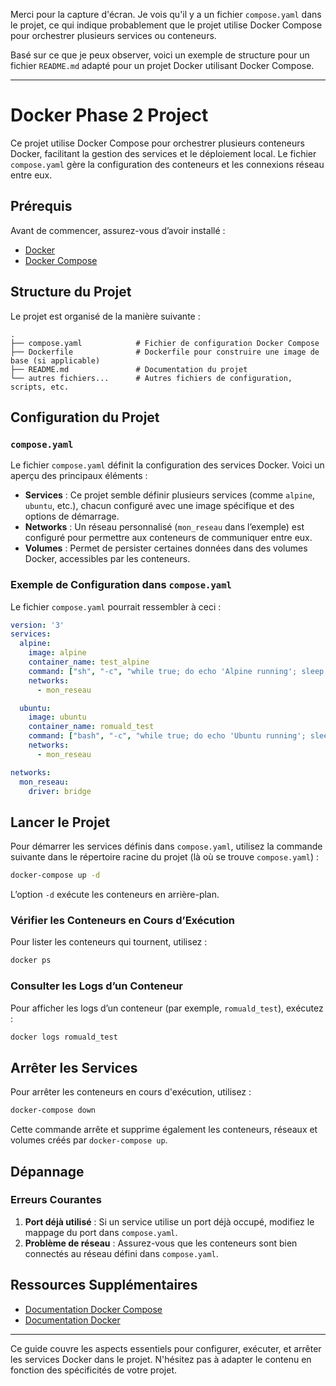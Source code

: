 Merci pour la capture d'écran. Je vois qu'il y a un fichier `compose.yaml` dans le projet, ce qui indique probablement que le projet utilise Docker Compose pour orchestrer plusieurs services ou conteneurs.

Basé sur ce que je peux observer, voici un exemple de structure pour un fichier `README.md` adapté pour un projet Docker utilisant Docker Compose.

---

# Docker Phase 2 Project

Ce projet utilise Docker Compose pour orchestrer plusieurs conteneurs Docker, facilitant la gestion des services et le déploiement local. Le fichier `compose.yaml` gère la configuration des conteneurs et les connexions réseau entre eux.

## Prérequis

Avant de commencer, assurez-vous d’avoir installé :

- [Docker](https://www.docker.com/products/docker-desktop)
- [Docker Compose](https://docs.docker.com/compose/)

## Structure du Projet

Le projet est organisé de la manière suivante :

```plaintext
.
├── compose.yaml            # Fichier de configuration Docker Compose
├── Dockerfile              # Dockerfile pour construire une image de base (si applicable)
├── README.md               # Documentation du projet
└── autres fichiers...      # Autres fichiers de configuration, scripts, etc.
```

## Configuration du Projet

### `compose.yaml`

Le fichier `compose.yaml` définit la configuration des services Docker. Voici un aperçu des principaux éléments :

- **Services** : Ce projet semble définir plusieurs services (comme `alpine`, `ubuntu`, etc.), chacun configuré avec une image spécifique et des options de démarrage.
- **Networks** : Un réseau personnalisé (`mon_reseau` dans l’exemple) est configuré pour permettre aux conteneurs de communiquer entre eux.
- **Volumes** : Permet de persister certaines données dans des volumes Docker, accessibles par les conteneurs.

### Exemple de Configuration dans `compose.yaml`

Le fichier `compose.yaml` pourrait ressembler à ceci :

```yaml
version: '3'
services:
  alpine:
    image: alpine
    container_name: test_alpine
    command: ["sh", "-c", "while true; do echo 'Alpine running'; sleep 3600; done"]
    networks:
      - mon_reseau

  ubuntu:
    image: ubuntu
    container_name: romuald_test
    command: ["bash", "-c", "while true; do echo 'Ubuntu running'; sleep 3600; done"]
    networks:
      - mon_reseau

networks:
  mon_reseau:
    driver: bridge
```

## Lancer le Projet

Pour démarrer les services définis dans `compose.yaml`, utilisez la commande suivante dans le répertoire racine du projet (là où se trouve `compose.yaml`) :

```bash
docker-compose up -d
```

L’option `-d` exécute les conteneurs en arrière-plan.

### Vérifier les Conteneurs en Cours d’Exécution

Pour lister les conteneurs qui tournent, utilisez :

```bash
docker ps
```

### Consulter les Logs d’un Conteneur

Pour afficher les logs d’un conteneur (par exemple, `romuald_test`), exécutez :

```bash
docker logs romuald_test
```

## Arrêter les Services

Pour arrêter les conteneurs en cours d'exécution, utilisez :

```bash
docker-compose down
```

Cette commande arrête et supprime également les conteneurs, réseaux et volumes créés par `docker-compose up`.

## Dépannage

### Erreurs Courantes

1. **Port déjà utilisé** : Si un service utilise un port déjà occupé, modifiez le mappage du port dans `compose.yaml`.
2. **Problème de réseau** : Assurez-vous que les conteneurs sont bien connectés au réseau défini dans `compose.yaml`.

## Ressources Supplémentaires

- [Documentation Docker Compose](https://docs.docker.com/compose/)
- [Documentation Docker](https://docs.docker.com/)

---

Ce guide couvre les aspects essentiels pour configurer, exécuter, et arrêter les services Docker dans le projet. N'hésitez pas à adapter le contenu en fonction des spécificités de votre projet.
